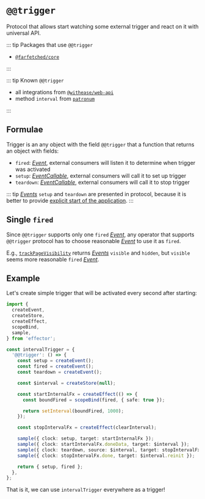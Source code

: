 # `@@trigger`

Protocol that allows start watching some external trigger and react on it with universal API.

::: tip Packages that use `@@trigger`

- [`@farfetched/core`](https://farfetched.pages.dev/tutorial/trigger_api.html#external-triggers)

:::

::: tip Known `@@trigger`

- all integrations from [`@withease/web-api`](/web-api/)
- method `interval` from [`patronum`](https://patronum.effector.dev/methods/interval/)

:::

## Formulae

Trigger is an any object with the field `@@trigger` that a function that returns an object with fields:

- `fired`: [_Event_](https://effector.dev/en/api/effector/event/), external consumers will listen it to determine when trigger was activated
- `setup`: [_EventCallable_](https://effector.dev/en/api/effector/event/), external consumers will call it to set up trigger
- `teardown`: [_EventCallable_](https://effector.dev/en/api/effector/event/), external consumers will call it to stop trigger

::: tip
[_Events_](https://effector.dev/en/api/effector/event/) `setup` and `teardown` are presented in protocol, because it is better to provide [explicit start of the application](/magazine/explicit_start).
:::

## Single `fired`

Since `@@trigger` supports only one `fired` [_Event_](https://effector.dev/en/api/effector/event/), any operator that supports `@@trigger` protocol has to choose reasonable [_Event_](https://effector.dev/en/api/effector/event/) to use it as `fired`.

E.g., [`trackPageVisibility`](/web-api/page_visibility) returns [_Events_](https://effector.dev/en/api/effector/event/) `visible` and `hidden`, but `visible` seems more reasonable `fired` [_Event_](https://effector.dev/en/api/effector/event/).

## Example

Let's create simple trigger that will be activated every second after starting:

```ts
import {
  createEvent,
  createStore,
  createEffect,
  scopeBind,
  sample,
} from 'effector';

const intervalTrigger = {
  '@@trigger': () => {
    const setup = createEvent();
    const fired = createEvent();
    const teardown = createEvent();

    const $interval = createStore(null);

    const startInternalFx = createEffect(() => {
      const boundFired = scopeBind(fired, { safe: true });

      return setInterval(boundFired, 1000);
    });

    const stopIntervalFx = createEffect(clearInterval);

    sample({ clock: setup, target: startInternalFx });
    sample({ clock: startIntervalFx.doneData, target: $interval });
    sample({ clock: teardown, source: $interval, target: stopIntervalFx });
    sample({ clock: stopIntervalFx.done, target: $interval.reinit });

    return { setup, fired };
  },
};
```

That is it, we can use `intervalTrigger` everywhere as a trigger!
